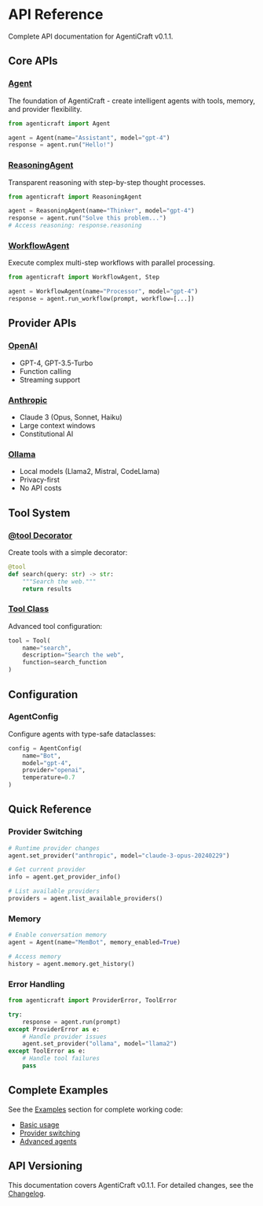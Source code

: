 # API Reference

Complete API documentation for AgentiCraft v0.1.1.

## Core APIs

### [Agent](agent.md)
The foundation of AgentiCraft - create intelligent agents with tools, memory, and provider flexibility.

```python
from agenticraft import Agent

agent = Agent(name="Assistant", model="gpt-4")
response = agent.run("Hello!")
```

### [ReasoningAgent](agent.md#reasoningagent)
Transparent reasoning with step-by-step thought processes.

```python
from agenticraft import ReasoningAgent

agent = ReasoningAgent(name="Thinker", model="gpt-4")
response = agent.run("Solve this problem...")
# Access reasoning: response.reasoning
```

### [WorkflowAgent](workflow.md#workflowagent)
Execute complex multi-step workflows with parallel processing.

```python
from agenticraft import WorkflowAgent, Step

agent = WorkflowAgent(name="Processor", model="gpt-4")
response = agent.run_workflow(prompt, workflow=[...])
```

## Provider APIs

### [OpenAI](providers/openai.md)
- GPT-4, GPT-3.5-Turbo
- Function calling
- Streaming support

### [Anthropic](providers/anthropic.md)
- Claude 3 (Opus, Sonnet, Haiku)
- Large context windows
- Constitutional AI

### [Ollama](providers/ollama.md)
- Local models (Llama2, Mistral, CodeLlama)
- Privacy-first
- No API costs

## Tool System

### [@tool Decorator](tool.md#tool-decorator)
Create tools with a simple decorator:

```python
@tool
def search(query: str) -> str:
    """Search the web."""
    return results
```

### [Tool Class](tool.md#tool-class)
Advanced tool configuration:

```python
tool = Tool(
    name="search",
    description="Search the web",
    function=search_function
)
```

## Configuration

### AgentConfig
Configure agents with type-safe dataclasses:

```python
config = AgentConfig(
    name="Bot",
    model="gpt-4",
    provider="openai",
    temperature=0.7
)
```

## Quick Reference

### Provider Switching
```python
# Runtime provider changes
agent.set_provider("anthropic", model="claude-3-opus-20240229")

# Get current provider
info = agent.get_provider_info()

# List available providers
providers = agent.list_available_providers()
```

### Memory
```python
# Enable conversation memory
agent = Agent(name="MemBot", memory_enabled=True)

# Access memory
history = agent.memory.get_history()
```

### Error Handling
```python
from agenticraft import ProviderError, ToolError

try:
    response = agent.run(prompt)
except ProviderError as e:
    # Handle provider issues
    agent.set_provider("ollama", model="llama2")
except ToolError as e:
    # Handle tool failures
    pass
```

## Complete Examples

See the [Examples](../examples/index.md) section for complete working code:
- [Basic usage](../examples/hello-world.md)
- [Provider switching](../examples/provider-switching.md)
- [Advanced agents](../examples/advanced-agents.md)

## API Versioning

This documentation covers AgentiCraft v0.1.1. For detailed changes, see the [Changelog](../changelog.md).

